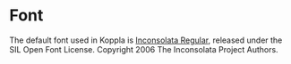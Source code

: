 # Font

The default font used in Koppla is [Inconsolata Regular](https://github.com/cyrealtype/Inconsolata), released under the SIL Open Font License.
Copyright 2006 The Inconsolata Project Authors.
